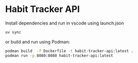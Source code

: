 # Habit Tracker API

Install dependencies and run in vscode using launch.json

```bash
uv sync
```

or build and run using Podman:

```bash
podman build  -f Dockerfile -t habit-tracker-api:latest .
podman run -p 8080:8080 habit-tracker-api:latest
```
